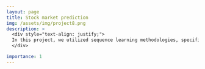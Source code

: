 ```yaml
---
layout: page
title: Stock market prediction
img: /assets/img/project8.png
description: >
  <div style="text-align: justify;">
  In this project, we utilized sequence learning methodologies, specifically employing Recurrent Neural Networks (RNNs) like <strong>Long Short-Term Memory (LSTM)</strong> networks. The goal was to generate accurate predictions that go beyond simple stock price forecasting. The project aimed to provide in-depth insights into market trends, volatility patterns, and potential price movements. The focus was on developing a predictive model that not only anticipates stock prices but also offers a comprehensive understanding of the underlying factors influencing market behavior. This broader perspective aimed to empower stakeholders with valuable information for strategic decision-making in the dynamic stock market environment. Additionally, I incorporated Transformers, implementing a <strong>time embedding</strong> layer for further refinement in the predictive capabilities.<br>
  </div>

importance: 1
---
```





